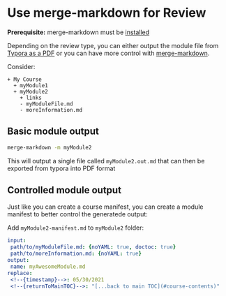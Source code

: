 # Use merge-markdown for Review
**Prerequisite:** merge-markdown must be [installed](install.md)

Depending on the review type, you can either output the module file from [Typora as a PDF](https://support.typora.io/Export/#pdf) or you can have more control with [merge-markdown](https://github.com/knennigtri/merge-markdown/blob/main/README.md#supported-output-options).

Consider:

```
+ My Course
  + myModule1
  + myModule2
    + links
    - myModuleFile.md
    - moreInformation.md
```


## Basic module output

```bash
merge-markdown -m myModule2
```

This will output a single file called `myModule2.out.md` that can then be exported from typora into PDF format

## Controlled module output

Just like you can create a course manifest, you can create a module manifest to better control the generatede output:

Add `myModule2-manifest.md` to `myModule2` folder:

```yaml
input:
 path/to/myModuleFile.md: {noYAML: true, doctoc: true}
 path/to/moreInformation.md: {noYAML: true}
output: 
 name: myAwesomeModule.md
replace:
 <!--{timestamp}-->: 05/30/2021
 <!--{returnToMainTOC}-->: "[...back to main TOC](#course-contents)"
```

